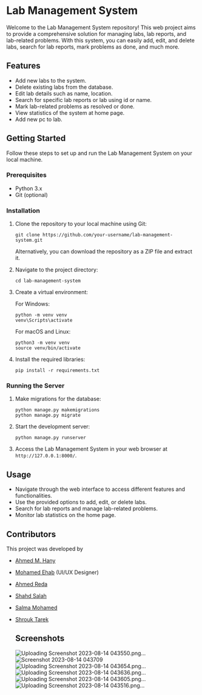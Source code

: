 
# Lab Management System



Welcome to the Lab Management System repository! This web project aims to provide a comprehensive solution for managing labs, lab reports, and lab-related problems. With this system, you can easily add, edit, and delete labs, search for lab reports, mark problems as done, and much more.

## Features

- Add new labs to the system.
- Delete existing labs from the database.
- Edit lab details such as name, location.
- Search for specific lab reports or lab using id or name.
- Mark lab-related problems as resolved or done.
- View statistics of the system at home page.
- Add new pc to lab.

## Getting Started

Follow these steps to set up and run the Lab Management System on your local machine.

### Prerequisites

- Python 3.x
- Git (optional)

### Installation

1. Clone the repository to your local machine using Git:

   ```
   git clone https://github.com/your-username/lab-management-system.git
   ```

   Alternatively, you can download the repository as a ZIP file and extract it.

2. Navigate to the project directory:

   ```
   cd lab-management-system
   ```

3. Create a virtual environment:

   For Windows:

   ```
   python -m venv venv
   venv\Scripts\activate
   ```

   For macOS and Linux:

   ```
   python3 -m venv venv
   source venv/bin/activate
   ```

4. Install the required libraries:

   ```
   pip install -r requirements.txt
   ```

### Running the Server

1. Make migrations for the database:

   ```
   python manage.py makemigrations
   python manage.py migrate
   ```

2. Start the development server:

   ```
   python manage.py runserver
   ```

3. Access the Lab Management System in your web browser at `http://127.0.0.1:8000/`.

## Usage

- Navigate through the web interface to access different features and functionalities.
- Use the provided options to add, edit, or delete labs.
- Search for lab reports and manage lab-related problems.
- Monitor lab statistics on the home page.

## Contributors

This project was developed by
- [Ahmed M. Hany](https://github.com/ahmedmo112)
- [Mohamed Ehab](https://github.com/MoEhab27) (UI/UX Designer)
- [Ahmed Reda](https://github.com/ahmedreda153)
- [Shahd Salah](https://github.com/Unicorn2105)
- [Salma Mohamed](https://github.com/salma12004)
- [Shrouk Tarek](https://github.com/shroukk7)

  ## Screenshots
  ![Uploading Screenshot 2023-08-14 043550.png…]()
  ![Screenshot 2023-08-14 043709](https://github.com/ahmedmo112/lab_managment_system/assets/78311079/4ebe8d12-4398-42f9-b1f0-b8ba3a655a82)
![Uploading Screenshot 2023-08-14 043654.png…]()
![Uploading Screenshot 2023-08-14 043636.png…]()
![Uploading Screenshot 2023-08-14 043605.png…]()
![Uploading Screenshot 2023-08-14 043516.png…]()



